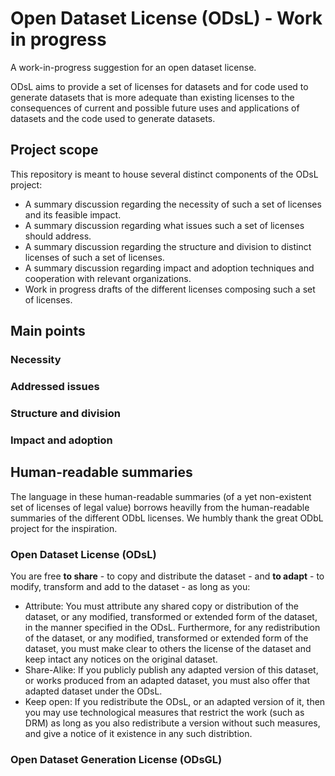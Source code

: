 # Open Dataset License (ODsL) - Work in progress
A work-in-progress suggestion for an open dataset license. 

ODsL aims to provide a set of licenses for datasets and for code used to generate datasets that is more adequate than existing licenses to the consequences of current and possible future uses and applications of datasets and the code used to generate datasets.


## Project scope

This repository is meant to house several distinct components of the ODsL project:
* A summary discussion regarding the necessity of such a set of licenses and its feasible impact.
* A summary discussion regarding what issues such a set of licenses should address.
* A summary discussion regarding the structure and division to distinct licenses of such a set of licenses.
* A summary discussion regarding impact and adoption techniques and cooperation with relevant organizations.
* Work in progress drafts of the different licenses composing such a set of licenses.


## Main points

### Necessity

### Addressed issues

### Structure and division

### Impact and adoption


## Human-readable summaries

The language in these human-readable summaries (of a yet non-existent set of licenses of legal value) borrows heavilly from the human-readable summaries of the different ODbL licenses. We humbly thank the great ODbL project for the inspiration.

### Open Dataset License (ODsL)

You are free **to share** - to copy and distribute the dataset - and **to adapt** - to modify, transform and add to the dataset - as long as you:

* Attribute: You must attribute any shared copy or distribution of the dataset, or any modified, transformed or extended form of the dataset, in the manner specified in the ODsL. Furthermore, for any redistribution of the dataset, or any modified, transformed or extended form of the dataset, you must make clear to others the license of the dataset and keep intact any notices on the original dataset.
* Share-Alike: If you publicly publish any adapted version of this dataset, or works produced from an adapted dataset, you must also offer that adapted dataset under the ODsL.
* Keep open: If you redistribute the ODsL, or an adapted version of it, then you may use technological measures that restrict the work (such as DRM) as long as you also redistribute a version without such measures, and give a notice of it existence in any such distribtion.

### Open Dataset Generation License (ODsGL)
